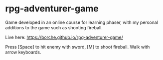 # rpg-adventurer-game
Game developed in an online course for learning phaser, with my personal additions to the game such as shooting fireball.

Live here: https://borche.github.io/rpg-adventurer-game/

Press [Space] to hit enemy with sword, [M] to shoot fireball. Walk with arrow keyboards.
